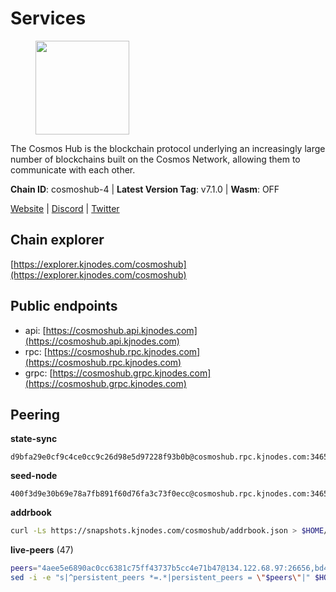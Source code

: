 # Services

<figure><img src="https://raw.githubusercontent.com/kj89/testnet_manuals/main/pingpub/logos/cosmoshub.png" width="150" alt=""><figcaption></figcaption></figure>

The Cosmos Hub is the blockchain protocol underlying an  increasingly large number of blockchains built on the  Cosmos Network, allowing them to communicate with each other.

**Chain ID**: cosmoshub-4 | **Latest Version Tag**: v7.1.0 | **Wasm**: OFF

[Website](https://hub.cosmos.network) | [Discord](https://discord.gg/cosmosnetwork) | [Twitter](https://twitter.com/cosmoshub)




## Chain explorer
[https://explorer.kjnodes.com/cosmoshub](https://explorer.kjnodes.com/cosmoshub)

## Public endpoints

* api: [https://cosmoshub.api.kjnodes.com](https://cosmoshub.api.kjnodes.com)
* rpc: [https://cosmoshub.rpc.kjnodes.com](https://cosmoshub.rpc.kjnodes.com)
* grpc: [https://cosmoshub.grpc.kjnodes.com](https://cosmoshub.grpc.kjnodes.com)

## Peering

**state-sync**

```text
d9bfa29e0cf9c4ce0cc9c26d98e5d97228f93b0b@cosmoshub.rpc.kjnodes.com:34656
```

**seed-node**

```text
400f3d9e30b69e78a7fb891f60d76fa3c73f0ecc@cosmoshub.rpc.kjnodes.com:34659
```

**addrbook**
```bash
curl -Ls https://snapshots.kjnodes.com/cosmoshub/addrbook.json > $HOME/.gaia/config/addrbook.json
```

**live-peers** (47)
```bash
peers="4aee5e6890ac0cc6381c75ff43737b5cc4e71b47@134.122.68.97:26656,bd410d4564f7e0dd9a0eb16a64c337a059e11b80@47.103.35.130:26656,a0aca8fb801c69653a290bd44872e8457f8b0982@47.99.180.54:26656,d9bfa29e0cf9c4ce0cc9c26d98e5d97228f93b0b@65.109.88.38:34656,d54eacb237dfbc0eb934a45509f878eb3ea3a5b3@64.44.148.195:26656,b533749dfe0dc09eff1dfb2adf83108f9125ee1c@162.55.97.111:26656,9d048653fa4d98e6c0760ed0c54ad2d257ba46df@65.108.137.34:26656,c14d39422b5d70d9084d19d286c7427c0762cdfc@162.55.92.114:2010,c1e437f73b8889b78ea34981e7c349157ad80284@107.135.15.66:26656,213857e741833d17275ea559bb2d0342398cec99@35.245.206.45:26656,4ddba29a7dfa740a4edeb5c620c963f67f951e1d@5.9.72.212:2000,e0ab6c5cc86959853f499236b8297344802ac5f4@5.161.139.201:26656,2eb0e5e53401c51535c13250aba5fe98374ba7f0@51.210.32.145:26656,1cce99042f884d669e7287e3e362bff8e385c63e@46.4.79.183:26726,31681c089f19cbc8008e133c64e2b524aff0dd3f@46.4.107.112:14956,6ea2ef7d3dd5d6967708a0b31eed85ba090a90a1@65.108.121.190:12010,ba3bacc714817218562f743178228f23678b2873@34.141.15.99:26656,bc737531d441cf2e41dfa70f822a9a06440e3df1@220.85.113.37:26656,56783b7e98eed68ec8af791248154f3cc53056d1@34.159.35.95:26656,4c46d32cbc4777c59a91a53fdadf8a3fa362036e@116.202.10.68:26656,e726816f42831689eab9378d5d577f1d06d25716@176.9.188.21:26656,daa6d8314246ad65037a48ec2e2266eeea9d46f8@154.53.63.50:26656,d5bf4870659c1d47f008691a64f970a56f0adb3c@80.190.132.234:56656,b7e3dacac35201ecb6b3259aa9e59e5a96cba5be@51.68.10.109:26656,344d87e04fdf04be760da5069a59d9a489b886a6@52.14.44.1:26656,371a781ed95b643d4758b3736ab827ce1cbe4e98@65.108.136.206:26656,241b17dba97a2ed3c3747d12781fb86c9706e2d4@89.58.27.86:26656,1d02b4300c6b6fd1123a20502f0b3c0ce3b73654@88.198.16.9:26656,f8ae898b130457bbbf05fd3d2e9ca4559bd528fd@37.120.245.157:26656,f58fa3aa606d321863effe34cfc7b22cfbfcbc2c@51.91.7.44:26656,51c49b57b371e3645de715e0034236a8bd61965e@35.234.21.2:26656,6a2f3ad43b13d5647bc95f491399c8dab108472f@170.64.164.123:26090,ca5011c44fd74d95e7fca487c69e301df195750c@65.108.122.246:26726,64148c47e1424173e3dcf90ab90bf196c2971b15@88.218.224.118:26656,44594a57ce538a21f8558bcb1c9ce560ad879e3e@15.235.114.84:26656,11de8a73123ce854241cfa9687921c544b83d5d9@141.94.100.228:26656,21c544560445c0404e94aa539510352319df76ff@34.81.147.65:26656,3334bb086be9ab0dba3a34331555624a7354a6ab@159.203.187.36:26090,dea13e7232642331360d4387b0ab106b014092d4@116.202.236.59:26656,48fc4fe58d5392bda805212ba0c8e4e772dba1f9@142.132.158.93:14956,239b915b59f39b8fa3aa9ac72c74211bbdc41b91@164.92.100.40:30670,dd53fa5cfb6a604feb80860d47506d0dd84baa12@142.132.210.234:26656,1997e68bf205bedeed0c4723786bf03464987dc1@77.87.108.21:26656,cd372322e563832871672be23d8303508d4385a3@139.59.8.48:26090,7b15dce221b13ca353187b4f7219a94db6b71ad3@185.119.118.109:2000,1d7e4efb0acaac12f9d75fc7d5417398653c6863@31.7.207.16:33656,14366cd10832875e1ad5cf6923991c6498788ed3@178.62.77.6:26090"
sed -i -e "s|^persistent_peers *=.*|persistent_peers = \"$peers\"|" $HOME/.gaia/config/config.toml
```

